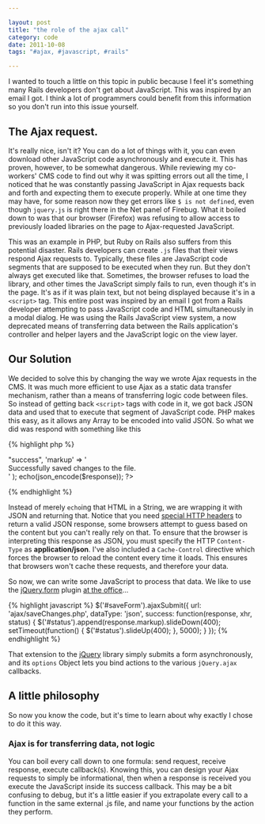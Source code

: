 ```yaml
---

layout: post
title: "the role of the ajax call"
category: code
date: 2011-10-08
tags: "#ajax, #javascript, #rails"

---
```


I wanted to touch a little on this topic in public because I feel it's something many Rails developers don't get about JavaScript. This was inspired by an email I got. I think a lot of programmers could benefit from this information so you don't run into this issue yourself.

## The Ajax request.

It's really nice, isn't it? You can do a lot of things with it, you can even download other JavaScript code asynchronously and execute it. This has proven, however, to be somewhat dangerous. While reviewing my co-workers' CMS code to find out why it was spitting errors out all the time, I noticed that he was constantly passing JavaScript in Ajax requests back and forth and expecting them to execute properly. While at one time they may have, for some reason now they get errors like `$ is not defined`, even though `jquery.js` is right there in the Net panel of Firebug. What it boiled down to was that our browser (Firefox) was refusing to allow access to previously loaded libraries on the page to Ajax-requested JavaScript.

This was an example in PHP, but Ruby on Rails also suffers from this potential disaster. Rails developers can create `.js` files that their views respond Ajax requests to. Typically, these files are JavaScript code segments that are supposed to be executed when they run. But they don't always get executed like that. Sometimes, the browser refuses to load the library, and other times the JavaScript simply fails to run, even though it's in the page. It's as if it was plain text, but not being displayed because it's in a `<script>` tag. This entire post was inspired by an email I got from a Rails developer attempting to pass JavaScript code and HTML simultaneously in a modal dialog. He was using the Rails JavaScript view system, a now deprecated means of transferring data between the Rails application's controller and helper layers and the JavaScript logic on the view layer.
	
## Our Solution

We decided to solve this by changing the way we wrote Ajax requests in the CMS. It was much more efficient to use Ajax as a static data transfer mechanism, rather than a means of transferring logic code between files. So instead of getting back `<script>` tags with code in it, we got back JSON data and used that to execute that segment of JavaScript code. PHP makes this easy, as it allows any Array to be encoded into valid JSON. So what we did was respond with something like this
	
{% highlight php %}	
<?php
	header('Cache-Control: no-cache, must-revalidate');
	header('Content-type: application/json');
 	$response = array(
			'status' => "success",
			'markup' => '<div class="success">Successfully saved changes to the file.</div>'
		);
 	echo(json_encode($response));
?>
{% endhighlight %}
	
Instead of merely `echo`ing that HTML in a String, we are wrapping it with JSON and returning that. Notice that you need [special HTTP headers][phpjson] to return a valid JSON response, some browsers attempt to guess based on the content but you can't really rely on that. To ensure that the browser is interpreting this response as JSON, you must specify the HTTP `Content-Type` as **application/json**. I've also included a `Cache-Control` directive which forces the browser to reload the content every time it loads. This ensures that browsers won't cache these requests, and therefore your data. 

So now, we can write some JavaScript to process that data. We like to use the [jQuery.form][jqform] plugin [at the office][aplusl]...

{% highlight javascript %}
$('#saveForm').ajaxSubmit({
	url: 'ajax/saveChanges.php',
	dataType: 'json',
	success: function(response, xhr, status) {
		$('#status').append(response.markup).slideDown(400);
		setTimeout(function() { $('#status').slideUp(400); }, 5000);
	}
});
{% endhighlight %}

That extension to the [jQuery][jq] library simply submits a form asynchronously, and its `options` Object lets you bind actions to the various `jQuery.ajax` callbacks. 


## A little philosophy

So now you know the code, but it's time to learn about why exactly I chose to do it this way.

### Ajax is for transferring data, not logic

You can boil every call down to one formula: send request, receive response, execute callback(s). Knowing this, you can design your Ajax requests to simply be informational, then when a response is received you execute the JavaScript inside its success callback. This may be a bit confusing to debug, but it's a little easier if you extrapolate every call to a function in the same external .js file, and name your functions by the action they perform. 

[jq]:http://jquery.com
[phpjson]: http://snippets.dzone.com/posts/show/5882
[jqform]: http://jquery.malsup.com/form/
[aplusl]: http://aplusldesign.com/